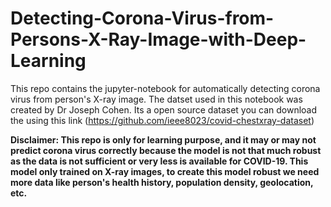 # Detecting-Corona-Virus-from-Persons-X-Ray-Image-with-Deep-Learning
This repo contains the jupyter-notebook for automatically detecting corona virus from person's X-ray image.
The datset used in this notebook was created by Dr Joseph Cohen. Its a open source dataset you can download the using this link (https://github.com/ieee8023/covid-chestxray-dataset)

<b>Disclaimer:<b> This repo is only for learning purpose, and it may or may not predict corona virus correctly because the model is not that much robust as the data is not sufficient or very less is available for COVID-19. This model only trained on X-ray images, to create this model robust we need more data like person's health history, population density, geolocation, etc.
